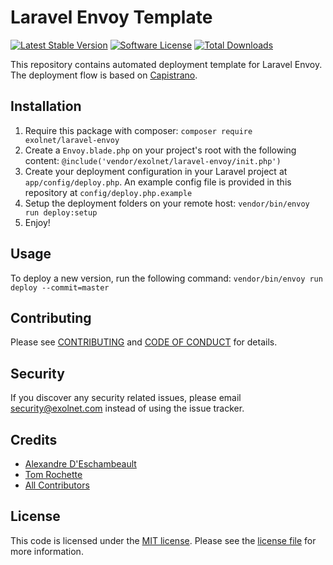 # Laravel Envoy Template

[![Latest Stable Version](https://poser.pugx.org/eXolnet/laravel-envoy/v/stable?format=flat-square)](https://packagist.org/packages/eXolnet/laravel-envoy)
[![Software License](https://img.shields.io/badge/license-MIT-brightgreen.svg?style=flat-square)](LICENSE.md)
[![Total Downloads](https://img.shields.io/packagist/dt/eXolnet/laravel-envoy.svg?style=flat-square)](https://packagist.org/packages/eXolnet/laravel-envoy)

This repository contains automated deployment template for Laravel Envoy. The deployment flow is based on [Capistrano](http://capistranorb.com/).

## Installation

1. Require this package with composer: `composer require exolnet/laravel-envoy`
2. Create a `Envoy.blade.php` on your project's root with the following content: `@include('vendor/exolnet/laravel-envoy/init.php')`
3. Create your deployment configuration in your Laravel project at `app/config/deploy.php`. An example config file is provided in this repository at `config/deploy.php.example`
4. Setup the deployment folders on your remote host: `vendor/bin/envoy run deploy:setup`
5. Enjoy!

## Usage

To deploy a new version, run the following command: `vendor/bin/envoy run deploy --commit=master`

## Contributing

Please see [CONTRIBUTING](CONTRIBUTING.md) and [CODE OF CONDUCT](CODE_OF_CONDUCT.md) for details.

## Security

If you discover any security related issues, please email security@exolnet.com instead of using the issue tracker.

## Credits

- [Alexandre D'Eschambeault](https://github.com/xel1045)
- [Tom Rochette](https://github.com/tomzx)
- [All Contributors](../../contributors)

## License

This code is licensed under the [MIT license](http://choosealicense.com/licenses/mit/). 
Please see the [license file](LICENSE) for more information.
